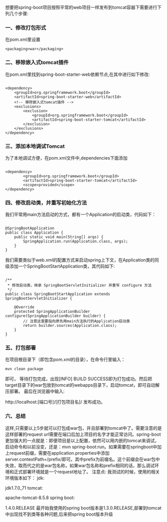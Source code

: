 想要把spring-boot项目按照平常的web项目一样发布到tomcat容器下需要进行下列几个步骤:
### 一、修改打包形式 


在pom.xml里设置
```
<packaging>war</packaging>

```

### 二、移除嵌入式tomcat插件

在pom.xml里找到spring-boot-starter-web依赖节点,在其中进行如下修改:
```

<dependency>
    <groupId>org.springframework.boot</groupId>
    <artifactId>spring-boot-starter-web</artifactId>
    <!-- 移除嵌入式tomcat插件 -->
    <exclusions>
        <exclusion>
            <groupId>org.springframework.boot</groupId>
            <artifactId>spring-boot-starter-tomcat</artifactId>
        </exclusion>
    </exclusions>
</dependency>

```

### 三、添加本地调试Tomcat

为了本地调试方便，在pom.xml文件中,dependencies下面添加
```

<dependency>
        <groupId>org.springframework.boot</groupId>
        <artifactId>spring-boot-starter-tomcat</artifactId>
        <scope>provided</scope>
</dependency>

```

### 四、修改启动类，并重写初始化方法

我们平常用main方法启动的方式，都有一个Application的启动类，代码如下：
```

@SpringBootApplication
public class Application {
    public static void main(String[] args) {
        SpringApplication.run(Application.class, args);
    }
}

```
我们需要类似于web.xml的配置方式来启动spring上下文，在Application类的同级添加一个SpringBootStartApplication类，其代码如下:

```

/**
 * 修改启动类，继承 SpringBootServletInitializer 并重写 configure 方法
 */
public class SpringBootStartApplication extends SpringBootServletInitializer {

    @Override
    protected SpringApplicationBuilder configure(SpringApplicationBuilder builder) {
        // 注意这里要指向原先用main方法执行的Application启动类
        return builder.sources(Application.class);
    }
}

```

### 五、打包部署

在项目根目录下（即包含pom.xml的目录），在命令行里输入：
```
mvn clean package

```
即可， 等待打包完成，出现[INFO] BUILD SUCCESS即为打包成功。然后把target目录下的war包放到tomcat的webapps目录下，启动tomcat，即可自动解压部署。 最后在浏览器中输入:

http://localhost:[端口号]/[打包项目名]/
发布成功。

### 六、总结

这样,只需要以上5步就可以打包成war包，并且部署到tomcat中了。需要注意的是这样部署的request url需要在端口后加上项目的名字才能正常访问。spring-boot更加强大的一点就是：即便项目是以上配置，依然可以用内嵌的tomcat来调试，启动命令和以前没变，还是：mvn spring-boot:run。如果需要在springboot中加上request前缀，需要在application.properties中添加server.contextPath=/prefix/即可。其中prefix为前缀名。这个前缀会在war包中失效，取而代之的是war包名称，如果war包名称和prefix相同的话，那么调试环境和正式部署环境就是一个request地址了。
注意点:
我测试的时候，使用的相关环境版本如下：
jdk:

jdk1.7.0_71
tomcat:

apache-tomcat-8.5.8
spring boot:

1.4.0.RELEASE
最开始我使用的spring boot版本是1.3.0.RELEASE,部署到tomcat中出现找不到类等各种问题,后来把spring boot版本升级